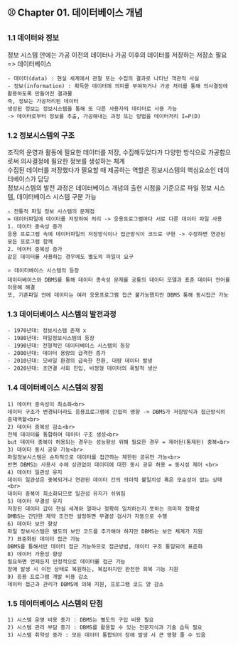 ## ⚾ Chapter 01. 데이터베이스 개념
### 1.1 데이터와 정보
정보 시스템 안에는 가공 이전의 데이터나 가공 이후의 데이터를 저장하는 저장소 필요 => 데이터베이스
```
- 데이터(data) : 현실 세계에서 관찰 또는 수집의 결과로 나타난 객관적 사실
- 정보(information) : 획득한 데이터에 의미를 부여하거나 가공 처리를 통해 의사결정에 활용하도록 만들어진 결과물
즉, 정보는 가공처리된 데이터
생성된 정보는 정보시스템을 통해 또 다른 사용자의 데이터로 사용 가능
-> 데이터로부터 정보를 추출, 가공해내는 과정 또는 방법을 데이터처리 I=P(D)
```
### 1.2 정보시스템의 구조
조직의 운영과 활동에 필요한 데이터를 저장, 수집해두었다가 다양한 방식으로 가공함으로써 의사결정에 필요한 정보를 생성하는 체계<br>
수집된 데이터를 저장했다가 필요할 때 제공하는 역할은 정보시스템의 핵심요소인 데이터베이스가 담당<br>
정보시스템의 발전 과정은 데이터베이스 개념의 출현 시점을 기준으로 파일 정보 시스템, 데이터베이스 시스템 구분 가능
```
⚠️ 전통적 파일 정보 시스템의 문제점
= 데이터파일에 데이터를 저장하여 처리 -> 응용프로그램마다 서로 다른 데이터 파일 사용
1. 데이터 종속성 증가
응용 프로그램 속에 데이터파일의 저장방식이나 접근방식이 코드로 구현 -> 수정하면 연관된 모든 프로그램 함께 
2. 데이터 중복성 증가
같은 데이터를 사용하는 경우에도 별도의 파일이 요구 
```
```
⭐ 데이터베이스 시스템의 등장
데이터베이스와 DBMS를 통해 데이터 종속성 문제를 공통의 데이터 모델과 표준 데이터 언어를 이용해 해결
또, 기존파일 안에 데이터는 여러 응용프로그램 접근 불가능했지만 DBMS 통해 동시접근 가능
```
### 1.3 데이터베이스 시스템의 발전과정
```
- 1970년대: 정보시스템 존재 x
- 1980년대: 파일정보시스템의 등장
- 1990년대: 전형적인 데이터베이스 시스템의 등장
- 2000년대: 데이터 용량의 급격한 증가
- 2010년대: 모바일 환경의 급속한 전환, 대량 데이터 발생
- 2020년대: 초연결 사회 진입, 비정형 데이터의 폭발적 생산
```
### 1.4 데이터베이스 시스템의 장점
```
1) 데이터 종속성이 최소화<br>
데이터 구조가 변경되더라도 응용프로그램에 간접적 영향 -> DBMS가 저장방식과 접근방식의 중재역할<br>
2) 데이터 중복성 감소<br>
전체 데이터를 통합하여 데이터 구조 생성<br>
but 데이터 중복이 허용되는 경우는 성능향상 위해 필요한 경우 = 제어된(통제된) 중복<br>
3) 데이터 동시 공유 가능<br>
파일정보시스템은 순차적으로 데이터를 접근하는 제한된 공유만 가능<br>
반면 DBMS는 사용사 수에 상관없이 데이터에 대한 동시 공유 허용 = 동시성 제어 <br>
4) 데이터 일관성 유지
데이터 일관성은 중복되거나 연관된 데이터 간의 의미적 불일치성 혹은 모순성이 없는 상태<br>
데이터 중복이 최소화되므로 일관성 유지가 쉬워짐
5) 데이터 무결성 유지
저장된 데이터 값이 현실 세계와 얼마나 정확히 일치하는지 뜻하는 의미적 정확성
DMBS는 간단한 제약 조건만 설정하면 무결성 검사가 자동으로 수행
6) 데이터 보안 향상
파일 정보시스템은 별도의 보안 코드를 추가해야 하지만 DBMS는 보안 체계가 지원
7) 표준화된 데이터 접근 가능
DBMS를 통해서만 데이터 접근 가능하므로 접근방법, 데이터 구조 통일되어 표준화
8) 데이터 가용성 향상
필요하면 언제든지 안정적으로 데이터를 접근 가능
장애 발생 시 이전 상태로 복원하는, 복잡하지만 완전한 회복 기능 지원
9) 응용 프로그램 개발 비용 감소
데이터 접근과 관리가 DBMS에 의해 지원, 프로그램 코드 양 감소
```
### 1.5 데이터베이스 시스템의 단점
```
1) 시스템 운영 비용 증가 : DBMS는 별도의 구입 비용 필요
2) 시스템 관리 부담 증가 : DBMS를 활용할 수 있는 전문지식과 기술 습득 필요
3) 시스템 취약성 증가 : 모든 데이터 통합되어 장애 발생 시 큰 영향 줄 수 있음
```

